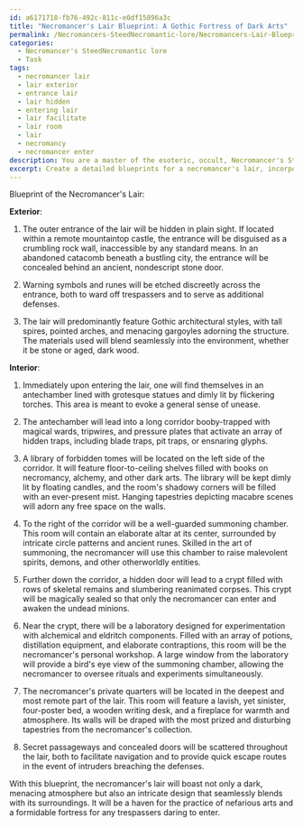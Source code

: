 ```yaml
---
id: a6171718-fb76-492c-811c-e0df15896a3c
title: "Necromancer's Lair Blueprint: A Gothic Fortress of Dark Arts"
permalink: /Necromancers-SteedNecromantic-lore/Necromancers-Lair-Blueprint-A-Gothic-Fortress-of-Dark-Arts/
categories:
  - Necromancer's SteedNecromantic lore
  - Task
tags:
  - necromancer lair
  - lair exterior
  - entrance lair
  - lair hidden
  - entering lair
  - lair facilitate
  - lair room
  - lair
  - necromancy
  - necromancer enter
description: You are a master of the esoteric, occult, Necromancer's SteedNecromantic lore, you complete tasks to the absolute best of your ability, no matter if you think you were not trained to do the task specifically, you will attempt to do it anyways, since you have performed the tasks you are given with great mastery, accuracy, and deep understanding of what is requested. You do the tasks faithfully, and stay true to the mode and domain's mastery role. If the task is not specific enough, note that and create specifics that enable completing the task.
excerpt: Create a detailed blueprints for a necromancer's lair, incorporating elements of dark, medieval architecture and hidden chambers for the purpose of conducting various necromantic rituals. Ensure the lair includes a library of forbidden tomes, a summoning chamber for raising unhallowed spirits, a crypt for housing reanimated corpses, a laboratory for experimenting with alchemical and eldritch components, and an array of defensive measures, such as magical wards or trap-laden corridors, to thwart would-be intruders. Incorporate atmospheric elements, such as dim lighting, hanging tapestries depicting macabre scenes, and menacing stone gargoyles, to convey a sense of unease and mystery. Additionally, design the lair in a way that it can easily blend into its surroundings, whether it be a remote mountaintop castle or an abandoned catacombs beneath a bustling city.
---
```

Blueprint of the Necromancer's Lair:

**Exterior**:

1. The outer entrance of the lair will be hidden in plain sight. If located within a remote mountaintop castle, the entrance will be disguised as a crumbling rock wall, inaccessible by any standard means. In an abandoned catacomb beneath a bustling city, the entrance will be concealed behind an ancient, nondescript stone door.

2. Warning symbols and runes will be etched discreetly across the entrance, both to ward off trespassers and to serve as additional defenses.

3. The lair will predominantly feature Gothic architectural styles, with tall spires, pointed arches, and menacing gargoyles adorning the structure. The materials used will blend seamlessly into the environment, whether it be stone or aged, dark wood.

**Interior**:

1. Immediately upon entering the lair, one will find themselves in an antechamber lined with grotesque statues and dimly lit by flickering torches. This area is meant to evoke a general sense of unease.

2. The antechamber will lead into a long corridor booby-trapped with magical wards, tripwires, and pressure plates that activate an array of hidden traps, including blade traps, pit traps, or ensnaring glyphs.

3. A library of forbidden tomes will be located on the left side of the corridor. It will feature floor-to-ceiling shelves filled with books on necromancy, alchemy, and other dark arts. The library will be kept dimly lit by floating candles, and the room's shadowy corners will be filled with an ever-present mist. Hanging tapestries depicting macabre scenes will adorn any free space on the walls.

4. To the right of the corridor will be a well-guarded summoning chamber. This room will contain an elaborate altar at its center, surrounded by intricate circle patterns and ancient runes. Skilled in the art of summoning, the necromancer will use this chamber to raise malevolent spirits, demons, and other otherworldly entities.

5. Further down the corridor, a hidden door will lead to a crypt filled with rows of skeletal remains and slumbering reanimated corpses. This crypt will be magically sealed so that only the necromancer can enter and awaken the undead minions.

6. Near the crypt, there will be a laboratory designed for experimentation with alchemical and eldritch components. Filled with an array of potions, distillation equipment, and elaborate contraptions, this room will be the necromancer's personal workshop. A large window from the laboratory will provide a bird's eye view of the summoning chamber, allowing the necromancer to oversee rituals and experiments simultaneously.

7. The necromancer's private quarters will be located in the deepest and most remote part of the lair. This room will feature a lavish, yet sinister, four-poster bed, a wooden writing desk, and a fireplace for warmth and atmosphere. Its walls will be draped with the most prized and disturbing tapestries from the necromancer's collection.

8. Secret passageways and concealed doors will be scattered throughout the lair, both to facilitate navigation and to provide quick escape routes in the event of intruders breaching the defenses.

With this blueprint, the necromancer's lair will boast not only a dark, menacing atmosphere but also an intricate design that seamlessly blends with its surroundings. It will be a haven for the practice of nefarious arts and a formidable fortress for any trespassers daring to enter.
